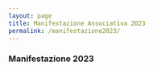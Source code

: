 ```yaml
---
layout: page
title: Manifestazione Associativa 2023
permalink: /manifestazione2023/
---
```


<!-- <script src="https://ajax.googleapis.com/ajax/libs/jquery/2.1.3/jquery.min.js"></script>
<script type="text/javascript" src='http://avis-bondeno.it/main.js'></script>
<script type="text/javascript" src='http://avis-bondeno.it/slick/slick.js'></script>
 -->

### Manifestazione 2023


<div class="carousel">
  <figure class="slider">
    <?php for ($i = 1; $i <= 60; $i++): ?>
      <div class="slide"><img src="/images/manifestazione_2023/<?php echo $i; ?>.jpg" alt=""></div>
    <?php endfor; ?>
  </figure>
</div>
